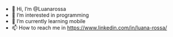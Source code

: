- 👋 Hi, I’m @Luanarossa
- 👀 I’m interested in programming
- 🌱 I’m currently learning mobile
- 📫 How to reach me in https://www.linkedin.com/in/luana-rossa/

<!---
Luanarossa/Luanarossa is a ✨ special ✨ repository because its `README.md` (this file) appears on your GitHub profile.
You can click the Preview link to take a look at your changes.
--->
